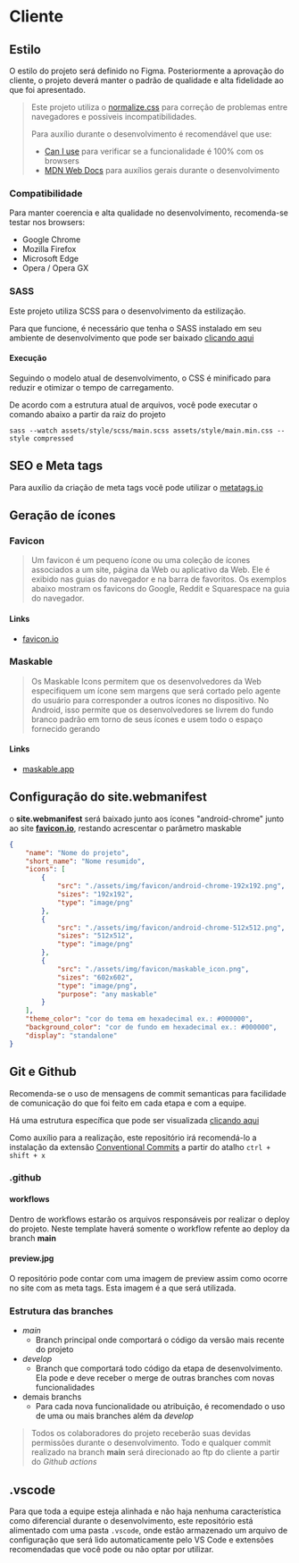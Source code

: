 # Cliente

## Estilo

O estilo do projeto será definido no Figma. Posteriormente a aprovação do cliente, o projeto deverá manter o padrão de qualidade e alta fidelidade ao que foi apresentado.

> Este projeto utiliza o [normalize.css](https://github.com/necolas/normalize.css) para correção de problemas entre navegadores e possiveis incompatibilidades.
>
> Para auxílio durante o desenvolvimento é recomendável que use:
>
> - [Can I use](https://caniuse.com/) para verificar se a funcionalidade é 100% com os browsers
> - [MDN Web Docs](https://developer.mozilla.org/) para auxílios gerais durante o desenvolvimento

### Compatibilidade

Para manter coerencia e alta qualidade no desenvolvimento, recomenda-se testar nos browsers:

- Google Chrome
- Mozilla Firefox
- Microsoft Edge
- Opera / Opera GX

### SASS

Este projeto utiliza SCSS para o desenvolvimento da estilização.

Para que funcione, é necessário que tenha o SASS instalado em seu ambiente de desenvolvimento que pode ser baixado [clicando aqui](https://sass-lang.com/)

#### Execução

Seguindo o modelo atual de desenvolvimento, o CSS é minificado para reduzir e otimizar o tempo de carregamento.

De acordo com a estrutura atual de arquivos, você pode executar o comando abaixo a partir da raiz do projeto

```console
sass --watch assets/style/scss/main.scss assets/style/main.min.css --style compressed
```

## SEO e Meta tags

Para auxílio da criação de meta tags você pode utilizar o [metatags.io](https://metatags.io/)

## Geração de ícones

### Favicon

> Um favicon é um pequeno ícone ou uma coleção de ícones associados a um site, página da Web ou aplicativo da Web. Ele é exibido nas guias do navegador e na barra de favoritos. Os exemplos abaixo mostram os favicons do Google, Reddit e Squarespace na guia do navegador.

#### Links

- [favicon.io](https://favicon.io/)

### Maskable

> Os Maskable Icons permitem que os desenvolvedores da Web especifiquem um ícone sem margens que será cortado pelo agente do usuário para corresponder a outros ícones no dispositivo. No Android, isso permite que os desenvolvedores se livrem do fundo branco padrão em torno de seus ícones e usem todo o espaço fornecido gerando

#### Links

- [maskable.app](https://maskable.app/editor)

## Configuração do site.webmanifest

o **site.webmanifest** será baixado junto aos ícones "android-chrome" junto ao site **[favicon.io](https://favicon.io/)**, restando acrescentar o parâmetro maskable

```json
{
    "name": "Nome do projeto",
    "short_name": "Nome resumido",
    "icons": [
        {
            "src": "./assets/img/favicon/android-chrome-192x192.png",
            "sizes": "192x192",
            "type": "image/png"
        },
        {
            "src": "./assets/img/favicon/android-chrome-512x512.png",
            "sizes": "512x512",
            "type": "image/png"
        },
        {
            "src": "./assets/img/favicon/maskable_icon.png",
            "sizes": "602x602",
            "type": "image/png",
            "purpose": "any maskable"
        }
    ],
    "theme_color": "cor do tema em hexadecimal ex.: #000000",
    "background_color": "cor de fundo em hexadecimal ex.: #000000",
    "display": "standalone"
}
```

## Git e Github

Recomenda-se o uso de mensagens de commit semanticas para facilidade de comunicação do que foi feito em cada etapa e com a equipe.

Há uma estrutura específica que pode ser visualizada [clicando aqui](https://www.conventionalcommits.org/en/v1.0.0/)

Como auxílio para a realização, este repositório irá recomendá-lo a instalação da extensão [Conventional Commits](https://marketplace.visualstudio.com/items?itemName=vivaxy.vscode-conventional-commits) a partir do atalho ```ctrl + shift + x```

### .github

#### workflows

Dentro de workflows estarão os arquivos responsáveis por realizar o deploy do projeto. Neste template haverá somente o workflow refente ao deploy da branch **main**

#### preview.jpg

O repositório pode contar com uma imagem de preview assim como ocorre no site com as meta tags. Esta imagem é a que será utilizada.

### Estrutura das branches

- *main*
  - Branch principal onde comportará o código da versão mais recente do projeto
- *develop*
  - Branch que comportará todo código da etapa de desenvolvimento. Ela pode e deve receber o merge de outras branches com novas funcionalidades
- demais branchs
  - Para cada nova funcionalidade ou atribuição, é recomendado o uso de uma ou mais branches além da *develop*

> Todos os colaboradores do projeto receberão suas devidas permissões durante o desenvolvimento. Todo e qualquer commit realizado na branch **main** será direcionado ao ftp do cliente a partir do *Github actions*

## .vscode

Para que toda a equipe esteja alinhada e não haja nenhuma característica como diferencial durante o desenvolvimento, este repositório está alimentado com uma pasta ```.vscode```, onde estão armazenado um arquivo de configuração que será lido automaticamente pelo VS Code e extensões recomendadas que você pode ou não optar por utilizar.
